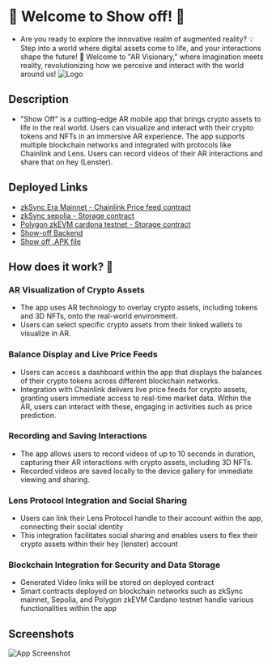 


# 🌟 Welcome to Show off! 🤩
- Are you ready to explore the innovative realm of augmented reality? 💡 Step into a world where digital assets come to life, and your interactions shape the future! 🔮 Welcome to "AR Visionary," where imagination meets reality, revolutionizing how we perceive and interact with the world around us!
![Logo](https://res.cloudinary.com/dm6aa7jlg/image/upload/v1716806396/Screenshot_2024-05-27_133252_pki6lg.png)


## Description
- "Show Off" is a cutting-edge AR mobile app that brings crypto assets to life in the real world. Users can visualize and interact with their crypto tokens and NFTs in an immersive AR experience. The app supports multiple blockchain networks and integrated with protocols like Chainlink and Lens. Users can record videos of their AR interactions and share that on hey (Lenster).



## Deployed Links

 - [zkSync Era Mainnet - Chainlink Price feed contract](https://explorer.zksync.io/address/0x08Cf2623FCc3472678C7C427Acea23CBE4CcB641#contract)
 - [zkSync sepolia - Storage contract](https://sepolia.explorer.zksync.io/address/0x5FC9b846a037b4A6DF8fBEFFc03A1Cc4bec57163#transactions)
 - [Polygon zkEVM cardona testnet - Storage contract](https://cardona-zkevm.polygonscan.com/address/0x61943eFBbDcB58F6F5a1171699AdAA4dBd9c748f)
 - [Show-off Backend](https://github.com/phovious-14/show-off-backend)
 - [Show off .APK file](https://drive.google.com/file/d/1-j2eeAI65vVQCZx1gkRBCLkdUXaVRbvH/view?usp=sharing)


## How does it work? 🤔

### AR Visualization of Crypto Assets
- The app uses AR technology to overlay crypto assets, including tokens and 3D NFTs, onto the real-world environment.
- Users can select specific crypto assets from their linked wallets to visualize in AR.

### Balance Display and Live Price Feeds
- Users can access a dashboard within the app that displays the balances of their crypto tokens across different blockchain networks.
- Integration with Chainlink delivers live price feeds for crypto assets, granting users immediate access to real-time market data. Within the AR, users can interact with these, engaging in activities such as price prediction.

### Recording and Saving Interactions
- The app allows users to record videos of up to 10 seconds in duration, capturing their AR interactions with crypto assets, including 3D NFTs.
- Recorded videos are saved locally to the device gallery for immediate viewing and sharing.

### Lens Protocol Integration and Social Sharing
- Users can link their Lens Protocol handle to their account within the app, connecting their social identity 
- This integration facilitates social sharing and enables users to flex their crypto assets within their hey (lenster) account

### Blockchain Integration for Security and Data Storage
- Generated Video links will be stored on deployed contract
- Smart contracts deployed on blockchain networks such as zkSync mainnet, Sepolia, and Polygon zkEVM Cardano testnet handle various functionalities within the app
## Screenshots

![App Screenshot](https://via.placeholder.com/468x300?text=App+Screenshot+Here)

